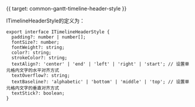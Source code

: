{{ target: common-gantt-timeline-header-style }}

ITimelineHeaderStyle的定义为：

```
export interface ITimelineHeaderStyle {
  padding?: number | number[];
  fontSize?: number;
  fontWeight?: string;
  color?: string;
  strokeColor?: string;
  textAlign?: 'center' | 'end' | 'left' | 'right' | 'start'; // 设置单元格内文字的水平对齐方式
  textOverflow?: string;
  textBaseline?: 'alphabetic' | 'bottom' | 'middle' | 'top'; // 设置单元格内文字的垂直对齐方式
  textStick?: boolean;
}
```